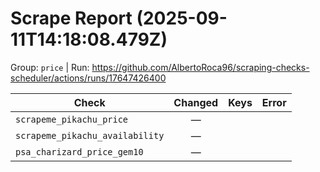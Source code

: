 # Scrape Report (2025-09-11T14:18:08.479Z)

Group: `price`  |  Run: https://github.com/AlbertoRoca96/scraping-checks-scheduler/actions/runs/17647426400

| Check | Changed | Keys | Error |
|---|:---:|:--|:--|
| `scrapeme_pikachu_price` | — |  |  |
| `scrapeme_pikachu_availability` | — |  |  |
| `psa_charizard_price_gem10` | — |  |  |
